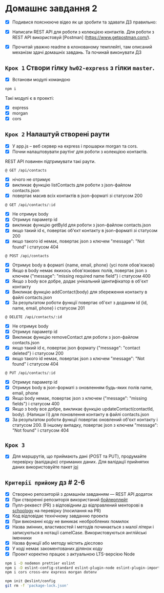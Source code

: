 # Домашнє завдання 2

- [x] Подивися пояснююче відео як це зробити та здавати ДЗ правильно:

- [x] Написати REST API для роботи з колекцією контактів. Для роботи з REST API
      використовуй [Postman] (https://www.getpostman.com/).

- [x] Прочитай уважно readme в клонованому темплейті, там описаний механізм
      здачі домашніх завдань. Та починай виконувати ДЗ

## `Крок 1` Створи гілку `hw02-express` з гілки `master`.

- [x] Встанови модулі командою

```bash
npm i
```

Такі модулі є в проекті:

- [x] express
- [x] morgan
- [x] cors

## `Крок 2` Налаштуй створені раути

- [x] У app.js – веб сервер на express і прошарки morgan та cors.
- [x] Почни налаштовувати раутінг для роботи з колекцією контактів.

REST API повинен підтримувати такі раути.

`@ GET /api/contacts`

- [x] нічого не отримує
- [x] викликає функцію listContacts для роботи з json-файлом contacts.json
- [x] повертає масив всіх контактів в json-форматі зі статусом 200

`@ GET /api/contacts/:id`

- [x] Не отримує body
- [x] Отримує параметр id
- [x] викликає функцію getById для роботи з json-файлом contacts.json
- [x] якщо такий id є, повертає об'єкт контакту в json-форматі зі статусом 200
- [x] якщо такого id немає, повертає json з ключем "message": "Not found" і
      статусом 404

`@ POST /api/contacts`

- [x] Отримує body в форматі {name, email, phone} (усі поля обов'язкові)
- [x] Якщо в body немає якихось обов'язкових полів, повертає json з ключем
      {"message": "missing required name field"} і статусом 400
- [x] Якщо з body все добре, додає унікальний ідентифікатор в об'єкт контакту
- [x] Викликає функцію addContact(body) для збереження контакту в файлі
      contacts.json
- [x] За результатом роботи функції повертає об'єкт з доданим id {id, name,
      email, phone} і статусом 201

`@ DELETE /api/contacts/:id`

- [x] Не отримує body
- [x] Отримує параметр id
- [x] Викликає функцію removeContact для роботи з json-файлом contacts.json
- [x] якщо такий id є, повертає json формату {"message": "contact deleted"} і
      статусом 200
- [x] якщо такого id немає, повертає json з ключем "message": "Not found" і
      статусом 404

`@ PUT /api/contacts/:id`

- [x] Отримує параметр id
- [x] Отримує body в json-форматі з оновленням будь-яких полів name, email,
      phone
- [x] Якщо body немає, повертає json з ключем {"message": "missing fields"} і
      статусом 400
- [x] Якщо з body все добре, викликає функцію updateContact(contactId, body).
      (Напиши її) для поновлення контакту в файлі contacts.json
- [x] За результатом роботи функції повертає оновлений об'єкт контакту і
      статусом 200. В іншому випадку, повертає json з ключем "message": "Not
      found" і статусом 404

## `Крок 3`

- [x] Для маршрутів, що приймають дані (POST та PUT), продумайте перевірку
      (валідацію) отриманих даних. Для валідації прийнятих даних використовуйте
      пакет [joi](https://github.com/sideway/joi)

## `Критерії прийому` дз # 2-6

- [x] Створено репозиторій з домашнім завданням — REST API додаток
- [x] При створенні репозиторія використаний
      [бойлерплейт](https://github.com/goitacademy/nodejs-homework-template)
- [x] Пулл-реквест (PR) з відповідним дз відправлений менторові в
      [schoology](https://app.schoology.com/login) на перевірку (посилання на
      PR)
- [x] Код відповідає технічному завданню проекта
- [x] При виконанні коду не виникає необроблених помилок
- [x] Назва змінних, властивостей і методів починається з малої літери і
      записуються в нотації camelCase. Використовуються англійські іменники
- [x] Назва функції або методу містить дієслово
- [x] У коді немає закоментованих ділянок коду
- [x] Проект коректно працює з актуальною LTS-версією Node

```bash
npm i -D nodemon prettier eslint
npm i -D eslint-config-standard eslint-plugin-node eslint-plugin-import eslint-plugin-promise eslint-config-prettier
npm i cors cross-env express morgan dotenv

npm init @eslint/config
git rm -f 'package-lock.json'
```
